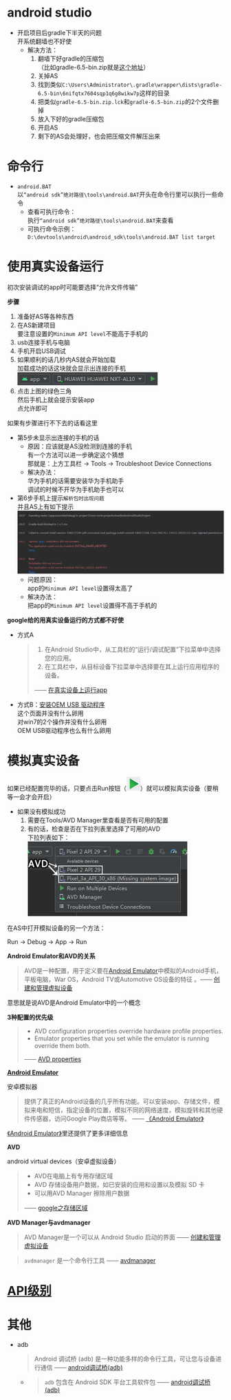 # android studio

- 开启项目后gradle下半天的问题  
  开系统翻墙也不好使  
  - 解决方法：
    1. 翻墙下好gradle的压缩包  
       （比如gradle-6.5-bin.zip就是[这个地址](https://downloads.gradle-dn.com/distributions/gradle-6.5-bin.zip)）
    2. 关掉AS
    3. 找到类似`C:\Users\Administrator\.gradle\wrapper\dists\gradle-6.5-bin\6nifqtx7604sqp1q6g8wikw7p`这样的目录
    4. 把类似`gradle-6.5-bin.zip.lck`和`gradle-6.5-bin.zip`的2个文件删掉
    5. 放入下好的gradle压缩包
    6. 开启AS
    7. 剩下的AS会处理好，也会把压缩文件解压出来



# 命令行

- `android.BAT`  
  以`“android sdk”绝对路径\tools\android.BAT`开头在命令行里可以执行一些命令  
  - 查看可执行命令：  
    执行`“android sdk”绝对路径\tools\android.BAT`来查看  
  - 可执行命令示例：  
    `D:\devtools\android\android_sdk\tools\android.BAT list target`



# 使用真实设备运行

初次安装调试的app时可能要选择“允许文件传输”



**步骤**

1. 准备好AS等各种东西
2. 在AS新建项目  
   要注意设置的`Minimum API level`不能高于手机的
3. usb连接手机与电脑
4. 手机开启USB调试
5. 如果顺利的话几秒内AS就会开始加载  
   加载成功的话这块就会显示出连接的手机  
   ![AS上显示的手机](../图片/app开发/AS上显示的手机.PNG)
6. 点击上图的绿色三角  
   然后手机上就会提示安装app  
   点允许即可



如果有步骤进行不下去的话看这里

- 第5步未显示出连接的手机的话  
  - 原因：应该就是AS没检测到连接的手机  
    有一个方法可以进一步确定这个猜想  
    那就是：上方工具栏 -> Tools -> Troubleshoot Device Connections
  - 解决办法：  
    华为手机的话需要安装华为手机助手  
    调试的时候不开华为手机助手也可以
- 第6步手机上提示`解析包时出现问题`  
  并且AS上有如下提示  
  ![android_studio真机调试失败报错A](../图片/app开发/android_studio真机调试失败报错A.PNG)  
  - 问题原因：  
    app的`Minimum API level`设置得太高了
  - 解决办法：  
    把app的`Minimum API level`设置得不高于手机的





**google给的用真实设备运行的方式都不好使**

- 方式A

  > 1. 在Android Studio中，从工具栏的“运行/调试配置”下拉菜单中选择您的应用。
  > 2. 在工具栏中，从目标设备下拉菜单中选择要在其上运行应用程序的设备。
  >
  > —— [在真实设备上运行app](https://developer.android.google.cn/training/basics/firstapp/running-app#RealDevice)

- 方式B：[安装OEM USB 驱动程序](https://developer.android.google.cn/studio/run/oem-usb)  
  这个页面并没有什么卵用  
  对win7的2个操作并没有什么卵用  
  OEM USB驱动程序也么有什么卵用  



# 模拟真实设备

如果已经配置完毕的话，只要点击Run按钮（![toolbar-run](../图片/app开发/toolbar-run.png)）就可以模拟真实设备（要稍等一会才会开启）

- 如果没有模拟成功  
  1. 需要在Tools/AVD Manager里查看是否有可用的配置
  2. 有的话，检查是否在下拉列表里选择了可用的AVD  
     下拉列表如下：  
     ![下拉列表中的AVD](../图片/app开发/下拉列表中的AVD.png)



在AS中打开模拟设备的另一个方法：

Run -> Debug -> App -> Run



**Android Emulator和AVD的关系**

> AVD是一种配置，用于定义要在[Android Emulator](https://developer.android.google.cn/studio/run/emulator)中模拟的Android手机，平板电脑，War OS，Android TV或Automotive OS设备的特征 。—— [创建和管理虚拟设备](https://developer.android.google.cn/studio/run/managing-avds)

意思就是说AVD是Android Emulator中的一个概念



**3种配置的优先级**

> - AVD configuration properties override hardware profile properties.
> - Emulator properties that you set while the emulator is running override them both.  
>
> —— [AVD properties](https://developer.android.google.cn/studio/run/managing-avds#avdproperties)







**[Android Emulator](https://developer.android.google.cn/studio/run/emulator)**

安卓模拟器

> 提供了真正的Android设备的几乎所有功能。可以安装app、存储文件，模拟来电和短信，指定设备的位置，模拟不同的网络速度，模拟旋转和其他硬件传感器，访问Google Play商店等等。 —— [《Android Emulator》](https://developer.android.google.cn/studio/run/emulator)

[《Android Emulator》](https://developer.android.google.cn/studio/run/emulator)里还提供了更多详细信息





**AVD**

android virtual devices（安卓虚拟设备）

> - AVD在电脑上有专用存储区域
> - AVD 存储设备用户数据，如已安装的应用和设置以及模拟 SD 卡
> - 可以用AVD Manager 擦除用户数据
>
> —— [google之存储区域](https://developer.android.google.cn/studio/run/managing-avds#storage)



**AVD Manager与avdmanager**

> AVD Manager是一个可以从 Android Studio 启动的界面 —— [创建和管理虚拟设备](https://developer.android.google.cn/studio/run/managing-avds)

> `avdmanager` 是一个命令行工具 —— [avdmanager](https://developer.android.google.cn/studio/command-line/avdmanager)





# [API级别](https://developer.android.google.cn/guide/topics/manifest/uses-sdk-element#ApiLevels)



# 其他

- adb  
  
  > Android 调试桥 (adb) 是一种功能多样的命令行工具，可让您与设备进行通信 —— [android调试桥(adb)](https://developer.android.google.cn/studio/command-line/adb?hl=zh_cn)
  
  - > `adb` 包含在 Android SDK 平台工具软件包 —— [android调试桥(adb)](https://developer.android.google.cn/studio/command-line/adb?hl=zh_cn)